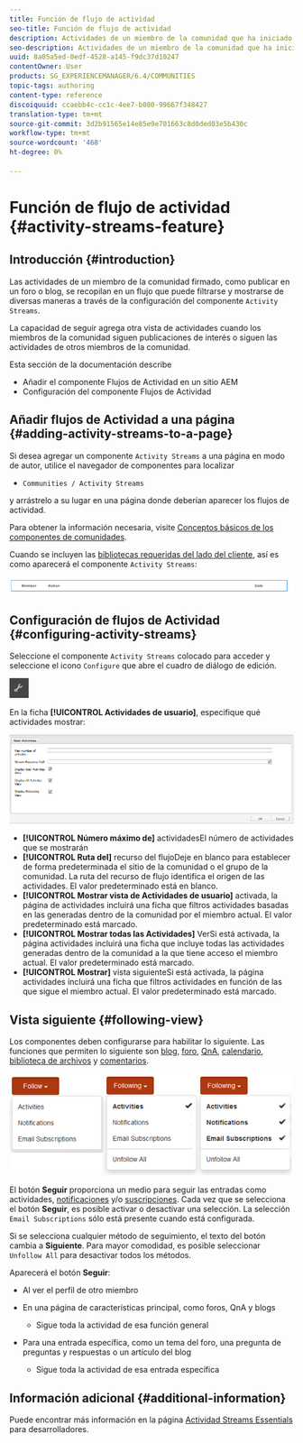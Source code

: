 ```yaml
---
title: Función de flujo de actividad
seo-title: Función de flujo de actividad
description: Actividades de un miembro de la comunidad que ha iniciado sesión
seo-description: Actividades de un miembro de la comunidad que ha iniciado sesión
uuid: 8a05a5ed-0edf-4528-a145-f9dc37d10247
contentOwner: User
products: SG_EXPERIENCEMANAGER/6.4/COMMUNITIES
topic-tags: authoring
content-type: reference
discoiquuid: ccaebb4c-cc1c-4ee7-b080-99667f348427
translation-type: tm+mt
source-git-commit: 3d2b91565e14e85e9e701663c8d0ded03e5b430c
workflow-type: tm+mt
source-wordcount: '468'
ht-degree: 0%

---
```



# Función de flujo de actividad {#activity-streams-feature}

## Introducción {#introduction}

Las actividades de un miembro de la comunidad firmado, como publicar en un foro o blog, se recopilan en un flujo que puede filtrarse y mostrarse de diversas maneras a través de la configuración del componente `Activity Streams`.

La capacidad de seguir agrega otra vista de actividades cuando los miembros de la comunidad siguen publicaciones de interés o siguen las actividades de otros miembros de la comunidad.

Esta sección de la documentación describe

* Añadir el componente Flujos de Actividad en un sitio AEM
* Configuración del componente Flujos de Actividad

## Añadir flujos de Actividad a una página {#adding-activity-streams-to-a-page}

Si desea agregar un componente `Activity Streams` a una página en modo de autor, utilice el navegador de componentes para localizar

* `Communities / Activity Streams`

y arrástrelo a su lugar en una página donde deberían aparecer los flujos de actividad.

Para obtener la información necesaria, visite [Conceptos básicos de los componentes de comunidades](basics.md).

Cuando se incluyen las [bibliotecas requeridas del lado del cliente](essentials-activities.md#essentials-for-client-side), así es como aparecerá el componente `Activity Streams`:

![chlimage_1-195](assets/chlimage_1-195.png)

## Configuración de flujos de Actividad {#configuring-activity-streams}

Seleccione el componente `Activity Streams` colocado para acceder y seleccione el icono `Configure` que abre el cuadro de diálogo de edición.

![chlimage_1-196](assets/chlimage_1-196.png)

En la ficha **[!UICONTROL Actividades de usuario]**, especifique qué actividades mostrar:

![chlimage_1-197](assets/chlimage_1-197.png)

* **[!UICONTROL Número máximo de]**
actividadesEl número de actividades que se mostrarán
* **[!UICONTROL Ruta del]**
recurso del flujoDeje en blanco para establecer de forma predeterminada el sitio de la comunidad o el grupo de la comunidad. La ruta del recurso de flujo identifica el origen de las actividades. El valor predeterminado está en blanco.
* **[!UICONTROL Mostrar vista de Actividades de usuario]**
activada, la página de actividades incluirá una ficha que filtros actividades basadas en las generadas dentro de la comunidad por el miembro actual. El valor predeterminado está marcado.
* **[!UICONTROL Mostrar todas las Actividades]**
VerSi está activada, la página actividades incluirá una ficha que incluye todas las actividades generadas dentro de la comunidad a la que tiene acceso el miembro actual. El valor predeterminado está marcado.
* **[!UICONTROL Mostrar]**
vista siguienteSi está activada, la página actividades incluirá una ficha que filtros actividades en función de las que sigue el miembro actual. El valor predeterminado está marcado.

## Vista siguiente {#following-view}

Los componentes deben configurarse para habilitar lo siguiente. Las funciones que permiten lo siguiente son [blog](blog-feature.md), [foro](forum.md), [QnA](working-with-qna.md), [calendario](calendar.md), [biblioteca de archivos](file-library.md) y [comentarios](comments.md).

![chlimage_1-198](assets/chlimage_1-198.png)

El botón **Seguir** proporciona un medio para seguir las entradas como actividades, [notificaciones](notifications.md) y/o [suscripciones](subscriptions.md). Cada vez que se selecciona el botón **Seguir**, es posible activar o desactivar una selección. La selección `Email Subscriptions` sólo está presente cuando está configurada.

Si se selecciona cualquier método de seguimiento, el texto del botón cambia a **Siguiente**. Para mayor comodidad, es posible seleccionar `Unfollow All` para desactivar todos los métodos.

Aparecerá el botón **Seguir**:

* Al ver el perfil de otro miembro
* En una página de características principal, como foros, QnA y blogs
   * Sigue toda la actividad de esa función general

* Para una entrada específica, como un tema del foro, una pregunta de preguntas y respuestas o un artículo del blog
   * Sigue toda la actividad de esa entrada específica

## Información adicional {#additional-information}

Puede encontrar más información en la página [Actividad Streams Essentials](essentials-activities.md) para desarrolladores.
